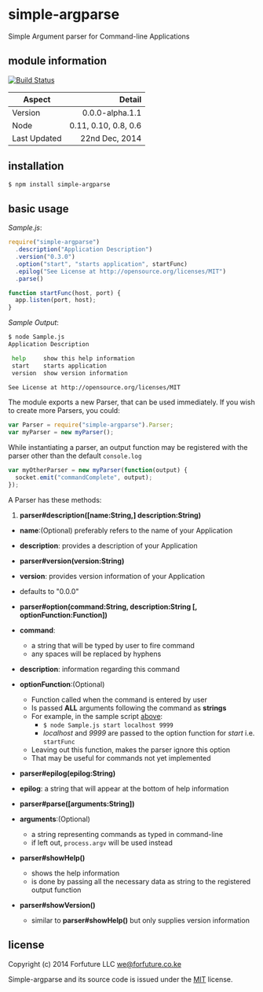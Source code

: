 
# simple-argparse

Simple Argument parser for Command-line Applications


## module information 

[![Build Status](https://travis-ci.org/forfuture-dev/node-simple-argparse.svg)](https://travis-ci.org/forfuture-dev/node-simple-argparse)


|Aspect|Detail|
|------|-----:|
|Version|0.0.0-alpha.1.1|
|Node|0.11, 0.10, 0.8, 0.6|
|Last Updated|22nd Dec, 2014|


## installation

```bash
$ npm install simple-argparse
```

## basic usage

<a name="sample"></a>
_Sample.js_:

```js
require("simple-argparse")
  .description("Application Description")
  .version("0.3.0")
  .option("start", "starts application", startFunc)
  .epilog("See License at http://opensource.org/licenses/MIT")
  .parse()

function startFunc(host, port) {
  app.listen(port, host);
}
```

_Sample Output_:

```bash
$ node Sample.js
Application Description

 help     show this help information
 start    starts application
 version  show version information

See License at http://opensource.org/licenses/MIT
```

The module exports a new Parser, that can be used immediately. If you
wish to create more Parsers, you could:

```js
var Parser = require("simple-argparse").Parser;
var myParser = new myParser();
```

While instantiating a parser, an output function may be registered with
the parser other than the default `console.log`

```js
var myOtherParser = new myParser(function(output) {
  socket.emit("commandComplete", output);
});
```

A Parser has these methods:

1. __parser#description([name:String,] description:String)__
  
  * __name__:(Optional) preferably refers to the name of your Application
  * __description__: provides a description of your Application

*  __parser#version(version:String)__

  * __version__: provides version information of your Application
  * defaults to "0.0.0"

*  __parser#option(command:String, description:String [, optionFunction:Function])__

  * __command__:
    * a string that will be typed by user to fire command
    * any spaces will be replaced by hyphens
  * __description__: information regarding this command
  * __optionFunction__:(Optional)
    * Function called when the command is entered by user
    * Is passed __ALL__ arguments following the command as __strings__
    * For example, in the sample script [above](#sample):
        * `$ node Sample.js start localhost 9999`
        * _localhost_ and _9999_ are passed to the option function for _start_ i.e. `startFunc`
    * Leaving out this function, makes the parser ignore this option
    * That may be useful for commands not yet implemented

*  __parser#epilog(epilog:String)__
   
  * __epilog__: a string that will appear at the bottom of help information

*  __parser#parse([arguments:String])__

  * __arguments__:(Optional)
    * a string representing commands as typed in command-line
    * if left out, `process.argv` will be used instead

* __parser#showHelp()__
  
  * shows the help information
  * is done by passing all the necessary data as string to the registered output function

* __parser#showVersion()__

  * similar to __parser#showHelp()__ but only supplies version information


## license

Copyright (c) 2014 Forfuture LLC <we@forfuture.co.ke>

Simple-argparse and its source code is issued under the [MIT][mit] license.


[mit]://https://opensource.org/licenses/MIT